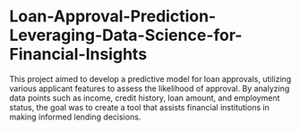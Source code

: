 # Loan-Approval-Prediction-Leveraging-Data-Science-for-Financial-Insights
This project aimed to develop a predictive model for loan approvals, utilizing various applicant features to assess the likelihood of approval. By analyzing data points such as income, credit history, loan amount, and employment status, the goal was to create a tool that assists financial institutions in making informed lending decisions.
